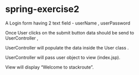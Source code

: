 # spring-exercise2
A Login form having 2 text field - userName , userPassword

Once User clicks on the submit button data should be send to UserController ,

UserController will populate the data inside the User class .

UserController will pass user object to view (index.jsp).

View will display “Welcome <user> to stackroute”.
